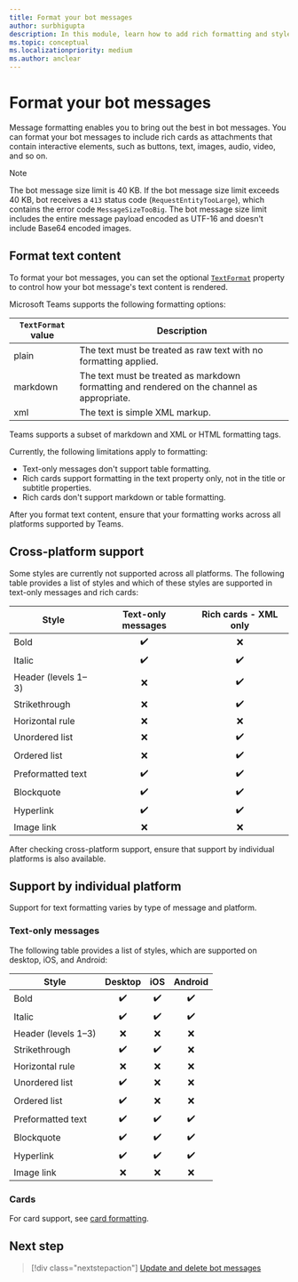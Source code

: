 ```yaml
---
title: Format your bot messages
author: surbhigupta
description: In this module, learn how to add rich formatting and styles to your bot messages such as strikethrough, ordered and unordered list, hyperlink, image link, and more.
ms.topic: conceptual
ms.localizationpriority: medium
ms.author: anclear
---
```

# Format your bot messages

Message formatting enables you to bring out the best in bot messages. You can format your bot messages to include rich cards as attachments that contain interactive elements, such as buttons, text, images, audio, video, and so on.

> [!NOTE]
> The bot message size limit is 40 KB. If the bot message size limit exceeds 40 KB, bot receives a `413` status code (`RequestEntityTooLarge`), which contains the error code `MessageSizeTooBig`. The bot message size limit includes the entire message payload encoded as UTF-16 and doesn't include Base64 encoded images.

## Format text content

To format your bot messages, you can set the optional [`TextFormat`](/bot-framework/dotnet/bot-builder-dotnet-create-messages#customizing-a-message) property to control how your bot message's text content is rendered.

Microsoft Teams supports the following formatting options:

| `TextFormat` value | Description |
| --- | --- |
| plain | The text must be treated as raw text with no formatting applied.|
| markdown | The text must be treated as markdown formatting and rendered on the channel as appropriate. |
| xml | The text is simple XML markup. |

Teams supports a subset of markdown and XML or HTML formatting tags.

Currently, the following limitations apply to formatting:

* Text-only messages don't support table formatting.
* Rich cards support formatting in the text property only, not in the title or subtitle properties.
* Rich cards don't support markdown or table formatting.

After you format text content, ensure that your formatting works across all platforms supported by Teams.

## Cross-platform support

Some styles are currently not supported across all platforms. The following table provides a list of styles and which of these styles are supported in text-only messages and rich cards:

| Style                     | Text-only messages | Rich cards - XML only |
| ---                       | :---: | :---: |
| Bold                      | ✔️️ | ❌ |
| Italic                    | ✔️ | ✔️ |
| Header (levels 1&ndash;3) | ❌ | ✔️ |
| Strikethrough             | ❌ | ✔️ |
| Horizontal rule           | ❌ | ❌ |
| Unordered list            | ❌ | ✔️ |
| Ordered list              | ❌ | ✔️ |
| Preformatted text         | ✔️ | ✔️ |
| Blockquote                | ✔️ | ✔️ |
| Hyperlink                 | ✔️ | ✔️ |
| Image link                | ❌ | ❌ |

After checking cross-platform support, ensure that support by individual platforms is also available.

## Support by individual platform

Support for text formatting varies by type of message and platform.

### Text-only messages

The following table provides a list of styles, which are supported on desktop, iOS, and Android:

| Style                     | Desktop | iOS | Android |
| ---                       | :---: | :---: | :---: |
| Bold                      | ✔️ | ✔️ | ✔️ |
| Italic                    | ✔️ | ✔️ | ✔️ |
| Header (levels 1&ndash;3) | ❌ | ❌ | ❌ |
| Strikethrough             | ✔️ | ✔️ | ❌ |
| Horizontal rule           | ❌ | ❌ | ❌ |
| Unordered list            | ✔️ | ❌ | ❌ |
| Ordered list              | ✔️ | ❌ | ❌ |
| Preformatted text         | ✔️ | ✔️ | ✔️ |
| Blockquote                | ✔️ | ✔️ | ✔️ |
| Hyperlink                 | ✔️ | ✔️ | ✔️ |
| Image link                | ❌ | ❌ | ❌ |

### Cards

For card support, see [card formatting](~/task-modules-and-cards/cards/cards-format.md).

## Next step

> [!div class="nextstepaction"]
> [Update and delete bot messages](~/bots/how-to/update-and-delete-bot-messages.md)
